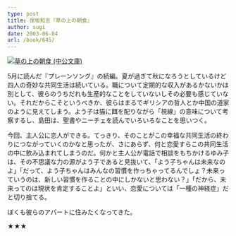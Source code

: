```yaml
---
type: post
title: 保坂和志『草の上の朝食』
author: sugi
date: 2003-06-04
url: /book/645/
---
```

<a href="http://www.amazon.co.jp/exec/obidos/ASIN/4122037425/chezsugi-22/ref=nosim/" onclick="_gaq.push(['_trackEvent', 'outbound-article', 'http://www.amazon.co.jp/exec/obidos/ASIN/4122037425/chezsugi-22/ref=nosim/', '']);" name="amazletlink" target="_blank"><img src="http://i1.wp.com/ec2.images-amazon.com/images/I/61D1C00WAWL.SL160.jpg?w=660" alt="草の上の朝食 (中公文庫)" class="alignleft" data-recalc-dims="1" /></a>

5月に読んだ『プレーンソング』の続編。夏が過ぎて秋になろうとしているけど四人の奇妙な共同生活は続いている。職について定期的な収入があるかないかは別として、彼らのうちだれも生産的なことをしていないしその必要も感じていない。それだからこそというべきか、彼らはまるでギリシアの哲人とか中国の道家のように見えてしまう。よう子は猫に餌を配りながら「視線」の意味について考察するし、島田は、聖書やニーチェを読んでいろいろなことを思いつく。

今回、主人公に恋人ができる。てっきり、そのことがこの幸福な共同生活の終わりにつながっていくのかなと思ったが、さにあらず、何と恋愛すらこの共同生活の中に飲み込まれてしまうのだ。何かと主人公が電話で相談をもちかけるゆみ子は、その不思議な力の源がよう子であると見抜いて、「よう子ちゃんは未来なのよ」「だって、よう子ちゃんはみんなの習慣を作っちゃってるんでしょ？未来っていうのは、新しい習慣を作ることの中にしかないと思わない？」「だから、未来ってのは現状を肯定することよ」といい、恋愛については「一種の神経症」だと切り捨てる。

ぼくも彼らのアパートに住みたくなってきた。

★★★

